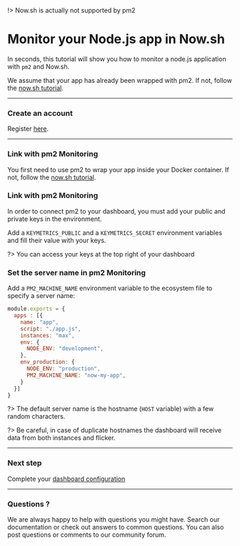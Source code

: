 !> Now.sh is actually not supported by pm2

# Monitor your Node.js app in Now.sh

In seconds, this tutorial will show you how to monitor a node.js application with `pm2` and Now.sh.

We assume that your app has already been wrapped with pm2. If not, follow the [now.sh tutorial]({{site.baseurl}}/runtime/integration/now.md).

---

### Create an account

Register [here](https://app.keymetrics.io/api/oauth/register).

---

### Link with pm2 Monitoring

You first need to use pm2 to wrap your app inside your Docker container. If not, follow the [now.sh tutorial]({{site.baseurl}}/runtime/integration/now.md).

### Link with pm2 Monitoring

In order to connect pm2 to your dashboard, you must add your public and private keys in the environment.

Add a `KEYMETRICS_PUBLIC` and a `KEYMETRICS_SECRET` environment variables and fill their value with your keys.

?> You can access your keys at the top right of your dashboard

### Set the server name in pm2 Monitoring

Add a `PM2_MACHINE_NAME` environment variable to the ecosystem file to specify a server name:

```javascript
module.exports = {
  apps : [{
    name: "app",
    script: "./app.js",
    instances: "max",
    env: {
      NODE_ENV: "development",
    },
    env_production: {
      NODE_ENV: "production",
      PM2_MACHINE_NAME: "now-my-app",
    }
  }]
}
```

?> The default server name is the hostname (`HOST` variable) with a few random characters.

?> Be careful, in case of duplicate hostnames the dashboard will receive data from both instances and flicker.

---

### Next step

Complete your [dashboard configuration]({{site.baseurl}}/monitoring/guide/configuration.md)

---

### Questions ?

We are always happy to help with questions you might have. Search our documentation or check out answers to common questions. You can also post questions or comments to our community forum.